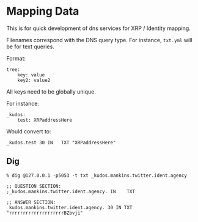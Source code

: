 # Mapping Data

This is for quick development of dns services for XRP / Identity mapping.

Filenames correspond with the DNS query type. For instance, `txt.yml` will be for text queries.

Format:

```
tree:
    key: value
    key2: value2
```

All keys need to be globally unique.

For instance:

```
_kudos:
    test: XRPaddressHere
```

Would convert to:

```
_kudos.test 30 IN	TXT	"XRPaddressHere"
```

## Dig

```
% dig @127.0.0.1 -p5053 -t txt _kudos.mankins.twitter.ident.agency
```

```
;; QUESTION SECTION:
;_kudos.mankins.twitter.ident.agency. IN	TXT

;; ANSWER SECTION:
_kudos.mankins.twitter.ident.agency. 30	IN TXT	"rrrrrrrrrrrrrrrrrrrrBZbvji"
```